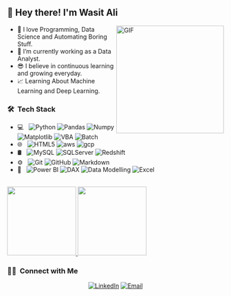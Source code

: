 <h2> 👋 Hey there! I'm Wasit Ali</h2>

<img height="250em" align="right" alt="GIF" src="https://i.pinimg.com/originals/e4/26/70/e426702edf874b181aced1e2fa5c6cde.gif" />


- 👀 I love Programming, Data Science and Automating Boring Stuff.
- 🌱 I’m currently working as a Data Analyst.
- 😎 I believe in continuous learning and growing everyday.
- 📈 Learning About Machine Learning and Deep Learning.

<h3> 🛠 &nbsp;Tech Stack</h3>

- 💻 &nbsp;
  ![Python](https://img.shields.io/badge/-Python-black?style=flat&logo=python&logoColor=white)
  ![Pandas](https://img.shields.io/badge/-Pandas-150458?style=flat&logo=Pandas)
  ![Numpy](https://img.shields.io/badge/-Numpy-lightgray?style=flat&logo=Numpy&logoColor=white)
  ![Matplotlib](https://img.shields.io/badge/-Matplotlib-black?style=flat&logo=Matplotlib&logoColor=white)
  ![VBA](https://img.shields.io/badge/-Vba-333333?style=flat&logo=vba)
  ![Batch](https://img.shields.io/badge/-Batch%20Script-333333?style=flat&logo=cmd&logoColor=00599C)
- 🌐 &nbsp;
  ![HTML5](https://img.shields.io/badge/-HTML5-E34F26?style=flat&logo=html5&logoColor=white)
  ![aws](https://img.shields.io/badge/-Amazon%20S3%20Bucket-FFA611?style=flat&logo=amazon-aws&logoColor=white)
  ![gcp](https://img.shields.io/badge/-Google%20Cloud%20Platform-4285F4?style=flat&logo=google%20cloud&logoColor=white)
- 🛢 &nbsp;
  ![MySQL](https://img.shields.io/badge/-MySQL-333333?style=flat&logo=mysql)
  ![SQLServer](https://img.shields.io/badge/-SQL%20Server-333333?style=flat&logo=sql)
  ![Redshift](https://img.shields.io/badge/-AWS%20Redshift-333333?style=flat&logo=amazon)
- ⚙️ &nbsp;
  ![Git](https://img.shields.io/badge/-Git-F1502F?style=flat&logo=git&logoColor=FFFFFF)
  ![GitHub](https://img.shields.io/badge/-GitHub-333333?style=flat&logo=github)
  ![Markdown](https://img.shields.io/badge/-Markdown-333333?style=flat&logo=markdown)
- 🔧 &nbsp;
  ![Power BI](https://img.shields.io/badge/-Power%20BI-333333?style=flat&logo=powerbi&logoColor=yellow)
  ![DAX](https://img.shields.io/badge/-DAX-333333?style=flat&logo=dax)
  ![Data Modelling](https://img.shields.io/badge/-Data%20Modelling-333333?style=flat&logo=database-ide&logoColor=2C2255)
  ![Excel](https://img.shields.io/badge/-Advance%20Excel-333333?style=flat&logo=microsoft-excel&logoColor=brightgreen)

<br/>

<a href="https://github.com/wasitali7364">
  <img height="160em" src="https://github-readme-stats.vercel.app/api?username=wasitali7364&hide=prs,issues,contribs&count_private=true&theme=radical&show_icons=true&card_width=300px" />
  <img height="160em" src="https://github-readme-stats.vercel.app/api/top-langs/?username=wasitali7364&hide=&theme=blueberry&layout=compact" />
</a>

<br/>

<h3> 🤝🏻 &nbsp;Connect with Me </h3>

<p align="center">
<a href="https://www.linkedin.com/in/md-wasit-ali-nayyar/"><img alt="LinkedIn" src="https://img.shields.io/badge/LinkedIn-Wasit%20Ali-blue?style=flat-square&logo=linkedin"></a>
<a href="mailto:wasitali7364@yahoo.com"><img alt="Email" src="https://img.shields.io/badge/Email-wasitali7364@yahoo.com-blue?style=flat-square&logo=yahoo"></a>
</p>
<!---
wasitali7364/wasitali7364 is a ✨ special ✨ repository because its `README.md` (this file) appears on your GitHub profile.
You can click the Preview link to take a look at your changes.
--->
